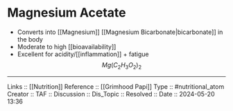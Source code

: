 # Magnesium Acetate

- Converts into [[Magnesium]] [[Magnesium Bicarbonate|bicarbonate]] in the body
- Moderate to high [[bioavailability]]
- Excellent for acidity/[[inflammation]] + fatigue
$$
Mg(C_2H_3O_2)_2
$$
---
Links :: [[Nutrition]]
Reference :: [[Grimhood Papi]]
Type :: #nutritional_atom
Creator ::
TAF ::
Discussion ::
Dis_Topic :: 
Resolved ::
Date :: 2024-05-20 13:36
